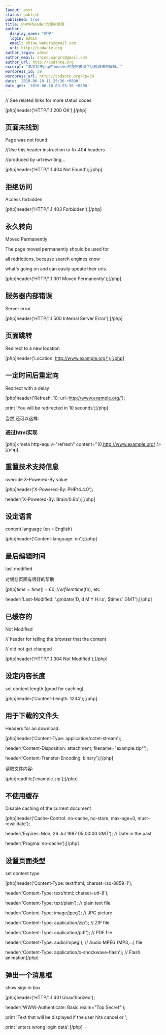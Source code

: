```yaml
---
layout: post
status: publish
published: true
title: PHP中header的使用范例
author:
  display_name: "莳子"
  login: admin
  email: shine.wangrs@gmail.com
  url: http://codante.org
author_login: admin
author_email: shine.wangrs@gmail.com
author_url: http://codante.org
excerpt: "本文对于php中header的使用做出了比较详细的解释。"
wordpress_id: 39
wordpress_url: http://codante.org/?p=39
date: '2010-06-18 11:25:36 +0800'
date_gmt: '2010-06-18 03:25:36 +0800'
---
```



// See related links for more status codes  

[php]header('HTTP/1.1 200 OK');[/php]

## 页面未找到

Page was not found

//Use this header instruction to fix 404 headers  

//produced by url rewriting...  

[php]header('HTTP/1.1 404 Not Found');[/php]

## 拒绝访问

Access forbidden  

[php]header('HTTP/1.1 403 Forbidden');[/php]

## 永久转向

Moved Permanently

The page moved permanently should be used for  

all redrictions, because search engines know  

what's going on and can easily update their urls.  

[php]header('HTTP/1.1 301 Moved Permanently');[/php]

## 服务器内部错误

Server error  

[php]header('HTTP/1.1 500 Internal Server Error');[/php]

## 页面跳转

Redirect to a new location  

[php]header('Location: http://www.example.org/');[/php]

## 一定时间后重定向

Redriect with a delay  

[php]header('Refresh: 10; url=http://www.example.org/');  

print 'You will be redirected in 10 seconds';[/php]  

当然,还可以这样:

### 通过html实现

[php]&lt;meta http-equiv="refresh" content="10;http://www.example.org/ /&gt;[/php]

## 重置技术支持信息

override X-Powered-By value  

[php]header('X-Powered-By: PHP/4.4.0');  

header('X-Powered-By: Brain/0.6b');[/php]

## 设定语言

content language (en = English)  

[php]header('Content-language: en');[/php]

## 最后编辑时间

last modified

对缓存页面有很好的帮助  

[php]$time = time() - 60; // or filemtime($fn), etc  

header('Last-Modified: '.gmdate('D, d M Y H:i:s', $time).' GMT');[/php]

## 已缓存的

Not Modified

// header for telling the browser that the content  

// did not get changed  

[php]header('HTTP/1.1 304 Not Modified');[/php]

## 设定内容长度

set content length (good for caching)  

[php]header('Content-Length: 1234');[/php]

## 用于下载的文件头

Headers for an download:  

[php]header('Content-Type: application/octet-stream');  

header('Content-Disposition: attachment; filename="example.zip"');  

header('Content-Transfer-Encoding: binary');[/php]  

读取文件内容:  

[php]readfile('example.zip');[/php]

## 不使用缓存

Disable caching of the current document  

[php]header('Cache-Control: no-cache, no-store, max-age=0, must-revalidate');  

header('Expires: Mon, 26 Jul 1997 05:00:00 GMT'); // Date in the past  

header('Pragma: no-cache');[/php]

## 设置页面类型

set content type  

[php]header('Content-Type: text/html; charset=iso-8859-1');  

header('Content-Type: text/html; charset=utf-8');  

header('Content-Type: text/plain'); // plain text file  

header('Content-Type: image/jpeg'); // JPG picture  

header('Content-Type: application/zip'); // ZIP file  

header('Content-Type: application/pdf'); // PDF file  

header('Content-Type: audio/mpeg'); // Audio MPEG (MP3,...) file  

header('Content-Type: application/x-shockwave-flash'); // Flash animation[/php]

## 弹出一个消息框

show sign in box  

[php]header('HTTP/1.1 401 Unauthorized');  

header('WWW-Authenticate: Basic realm="Top Secret"');  

print 'Text that will be displayed if the user hits cancel or ';  

print 'enters wrong login data';[/php]